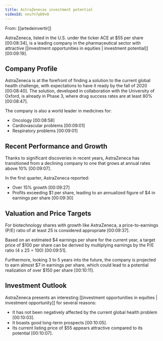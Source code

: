 ```yaml
---
title: AstraZenecas investment potential
videoId: xnu7n7pD0v0
---
```


From: [[artedeinvertir]] <br/> 

AstraZeneca, listed in the U.S. under the ticker ACE at $55 per share <a class="yt-timestamp" data-t="00:08:34">[00:08:34]</a>, is a leading company in the pharmaceutical sector with attractive [[investment opportunities in equities | investment potential]] <a class="yt-timestamp" data-t="00:09:19">[00:09:19]</a>.

## Company Profile
AstraZeneca is at the forefront of finding a solution to the current global health challenge, with expectations to have it ready by the fall of 2020 <a class="yt-timestamp" data-t="00:08:40">[00:08:40]</a>. The solution, developed in collaboration with the University of Oxford, is already in Phase 3, where drug success rates are at least 80% <a class="yt-timestamp" data-t="00:08:47">[00:08:47]</a>.

The company is also a world leader in medicines for:
*   Oncology <a class="yt-timestamp" data-t="00:08:58">[00:08:58]</a>
*   Cardiovascular problems <a class="yt-timestamp" data-t="00:09:01">[00:09:01]</a>
*   Respiratory problems <a class="yt-timestamp" data-t="00:09:01">[00:09:01]</a>

## Recent Performance and Growth
Thanks to significant discoveries in recent years, AstraZeneca has transitioned from a declining company to one that grows at annual rates above 10% <a class="yt-timestamp" data-t="00:09:07">[00:09:07]</a>.

In the first quarter, AstraZeneca reported:
*   Over 15% growth <a class="yt-timestamp" data-t="00:09:27">[00:09:27]</a>
*   Profits exceeding $1 per share, leading to an annualized figure of $4 in earnings per share <a class="yt-timestamp" data-t="00:09:30">[00:09:30]</a>

## Valuation and Price Targets
For biotechnology shares with growth like AstraZeneca, a price-to-earnings (P/E) ratio of at least 25 is considered appropriate <a class="yt-timestamp" data-t="00:09:37">[00:09:37]</a>.

Based on an estimated $4 earnings per share for the current year, a target price of $100 per share can be derived by multiplying earnings by the P/E ratio (4 x 25 = 100) <a class="yt-timestamp" data-t="00:09:51">[00:09:51]</a>.

Furthermore, looking 3 to 5 years into the future, the company is projected to earn almost $7 in earnings per share, which could lead to a potential realization of over $150 per share <a class="yt-timestamp" data-t="00:10:11">[00:10:11]</a>.

## Investment Outlook
AstraZeneca presents an interesting [[investment opportunities in equities | investment opportunity]] for several reasons:
*   It has not been negatively affected by the current global health problem <a class="yt-timestamp" data-t="00:10:03">[00:10:03]</a>.
*   It boasts good long-term prospects <a class="yt-timestamp" data-t="00:10:05">[00:10:05]</a>.
*   Its current listing price of $55 appears attractive compared to its potential <a class="yt-timestamp" data-t="00:10:07">[00:10:07]</a>.